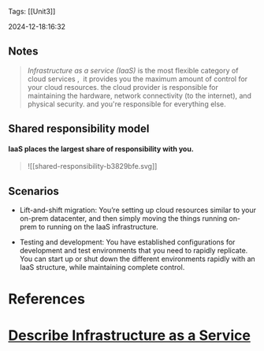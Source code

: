 
Tags: [[Unit3]]

2024-12-18:16:32

## Notes
> *Infrastructure as a service (IaaS)* is the most flexible category of cloud services ,  it provides you the maximum amount of control for your cloud resources. the cloud provider is responsible for maintaining the hardware, network connectivity (to the internet), and physical security. and you're responsible for everything else.


## Shared responsibility model
#### IaaS places the largest share of responsibility with you.

>![[shared-responsibility-b3829bfe.svg]] 

## Scenarios 
* Lift-and-shift migration: You’re setting up cloud resources similar to your on-prem datacenter, and then simply moving the things running on-prem to running on the IaaS infrastructure.
- Testing and development: You have established configurations for development and test environments that you need to rapidly replicate. You can start up or shut down the different environments rapidly with an IaaS structure, while maintaining complete control.
# References 
# [ Describe Infrastructure as a Service](https://learn.microsoft.com/en-us/training/modules/describe-cloud-service-types/2-describe-infrastructure-service)
